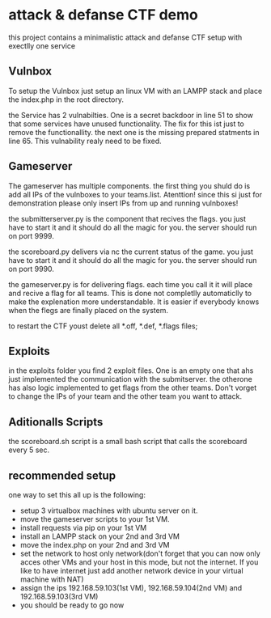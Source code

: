 attack & defanse CTF demo
==========================
this project contains a minimalistic attack and defanse CTF setup with exectlly one service

Vulnbox
-------------------------

To setup the Vulnbox just setup an linux VM with an LAMPP stack and place the index.php in the root directory.

the Service has 2 vulnabilties. One is a secret backdoor in line 51 to show that some services have unused functionality. The fix for this ist just to remove the functionallity. the next one is the missing prepared statments in line 65. This vulnability realy need to be fixed.

Gameserver
---------------------------

The gameserver has multiple components. the first thing you shuld do is add all IPs of the vulnboxes to your teams.list. Atenttion! since this si just for demonstration please only insert IPs from up and running vulnboxes!

the submitterserver.py is the component that recives the flags. you just have to start it and it should do all the magic for you. the server should run on port 9999.

the scoreboard.py delivers via nc the current status of the game. you just have to start it and it should do all the magic for you. the server should run on port 9990.

the gameserver.py is for delivering flags. each time you call it it will place and recive a flag for all teams. This is done not completlly automaticlly to make the explenation more understandable. It is easier if everybody knows when the flegs are finally placed on the system.

to restart the CTF youst delete all *.off, *.def, *.flags files;

Exploits
-------------------------
in the exploits folder you find 2 exploit files. One is an empty one that ahs just implemented the communication with the submitserver. the otherone has also logic implemented to get flags from the other teams. Don't vorget to change the IPs of your team and the other team you want to attack.

Aditionalls Scripts
---------------------------
the scoreboard.sh script is a small bash script that calls the scoreboard every 5 sec.


recommended setup
--------------------------

one way to set this all up is the following:
* setup 3 virtualbox machines with ubuntu server on it.
* move the gameserver scripts to your 1st VM.
* install requests via pip on your 1st VM
* install an LAMPP stack on your 2nd and 3rd VM
* move the index.php  on your 2nd and 3rd VM
* set the network to host only network(don't forget that you can now only acces other VMs and your host in this mode, but not the internet. If you like to have internet just add another network device in your virtual machine with NAT)
* assign the ips 192.168.59.103(1st VM), 192.168.59.104(2nd VM) and 192.168.59.103(3rd VM)
* you should be ready to go now
